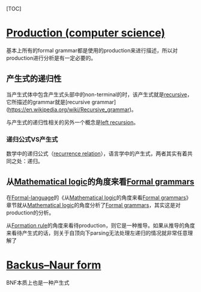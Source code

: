[TOC]

# [Production (computer science)](https://en.wikipedia.org/wiki/Production_(computer_science))

基本上所有的formal grammar都是使用的production来进行描述，所以对production进行分析是有一定必要的。

## 产生式的递归性

当产生式体中包含产生式头部中的non-terminal的时，该产生式就是[recursive](https://en.wikipedia.org/wiki/Recursion_(computer_science))，它所描述的grammar就是[recursive grammar](https://en.wikipedia.org/wiki/Recursive_grammar)。

与产生式的递归性相关的另外一个概念是[left recursion](https://en.wikipedia.org/wiki/Left_recursion)。

### 递归公式VS产生式

数学中的递归公式（[recurrence relation](https://en.wikipedia.org/wiki/Recurrence_relation)），语言学中的产生式，两者其实有着共同之处：递归。



## 从[Mathematical logic](https://en.wikipedia.org/wiki/Mathematical_logic)的角度来看[Formal grammars](https://en.wikipedia.org/wiki/Formal_grammar)

在[Formal-language](../wikipedia-Formal-language.md)的《从[Mathematical logic](https://en.wikipedia.org/wiki/Mathematical_logic)的角度来看[Formal grammars](https://en.wikipedia.org/wiki/Formal_grammar)》章节就从[Mathematical logic](https://en.wikipedia.org/wiki/Mathematical_logic)的角度分析了[Formal grammars](https://en.wikipedia.org/wiki/Formal_grammar)，其实这是对production的分析。

从[Formation rule](https://en.wikipedia.org/wiki/Formation_rule)的角度来看待production，则它是一种推导。如果从推导的角度来看待产生式的话，则关于自顶向下parsing无法处理左递归的情况就非常任意理解了







# [Backus–Naur form](https://en.wikipedia.org/wiki/Backus%E2%80%93Naur_form)

BNF本质上也是一种产生式